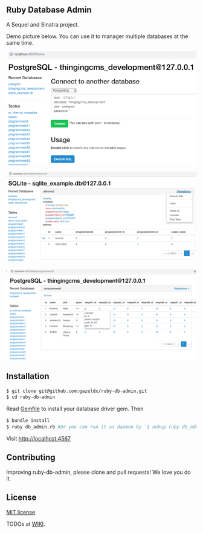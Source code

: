 ## Ruby Database Admin
A Sequel and Sinatra project.

Demo picture below. You can use it to manager multiple databases at the same time.

![Demo home](./public/demo_home.png)

![Demo operations](./public/demo_oprations.png)

![Demo hover](./public/demo_hover.png)

## Installation
~~~bash
$ git clone git@github.com:gazeldx/ruby-db-admin.git
$ cd ruby-db-admin
~~~

Read [Gemfile](./Gemfile) to install your database driver gem. Then
~~~bash
$ bundle install
$ ruby db_admin.rb #Or you can run it as daemon by `$ nohup ruby db_admin.rb &`
~~~
Visit [http://localhost:4567](http://localhost:4567/)

## Contributing

Improving ruby-db-admin, please clone and pull requests! We love you do it.

## License

[MIT license](http://www.opensource.org/licenses/MIT).

TODOs at [WIKI](https://github.com/gazeldx/ruby-db-admin/wiki).